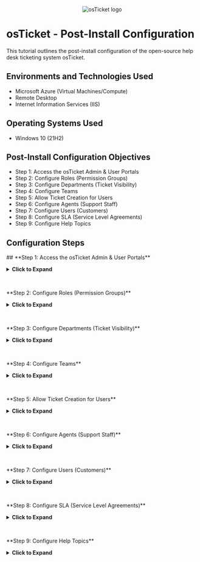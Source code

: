 <p align="center">
<img src="https://i.imgur.com/Clzj7Xs.png" alt="osTicket logo"/>
</p>

<h1>osTicket - Post-Install Configuration</h1>
This tutorial outlines the post-install configuration of the open-source help desk ticketing system osTicket.<br />


<!-- <h2>Video Demonstration</h2>

- ### [YouTube: How To Configure osTicket, post-installation](https://www.youtube.com)
-->
<h2>Environments and Technologies Used</h2>

- Microsoft Azure (Virtual Machines/Compute)
- Remote Desktop
- Internet Information Services (IIS)

<h2>Operating Systems Used </h2>

- Windows 10</b> (21H2)

<h2>Post-Install Configuration Objectives</h2>

- Step 1: Access the osTicket Admin & User Portals
- Step 2: Configure Roles (Permission Groups)
- Step 3: Configure Departments (Ticket Visibility)
- Step 4: Configure Teams
- Step 5: Allow Ticket Creation for Users
- Step 6: Configure Agents (Support Staff)
- Step 7: Configure Users (Customers)
- Step 8: Configure SLA (Service Level Agreements)
- Step 9: Configure Help Topics

<h2>Configuration Steps</h2>

<p>
## **Step 1: Access the osTicket Admin & User Portals**
<details>
<summary><b>Click to Expand</b></summary>

### **Login Pages**
- **Admin/Analyst Login Page**:  
http://localhost/osTicket/scp/login.php
<p/>
<img src="https://github.com/Drew-Stokes/osTicket---Post-Install-Configuration/blob/10439022fd8100b61b32e16ffa1b420a86c17da3/osTicket_admin_login.png" height="30%" width="30%" alt="Disk Sanitization Steps"/>
</p>


- **End-User Portal**:  
http://localhost/osTicket
<p/>
<img src="https://github.com/Drew-Stokes/osTicket---Post-Install-Configuration/blob/10439022fd8100b61b32e16ffa1b420a86c17da3/osTicket_endUser_login.png" height="30%" width="30%" alt="Disk Sanitization Steps"/>
</p>

### **Agent Panel vs. Admin Panel**
- **Admin Panel**: For configuring settings, managing agents, and system-wide configurations.
  <p>
  <img src="https://github.com/Drew-Stokes/osTicket---Post-Install-Configuration/blob/45e81b944c41633c2b56d18666f3f6c95094ac68/osTicket_Admin_panel.png" height="30%" width="30%" alt="Disk Sanitization Steps"/> 
  </p>
- **Agent Panel**: For managing tickets, responding to users, and handling support requests.
  <p>
  <img src="https://github.com/Drew-Stokes/osTicket---Post-Install-Configuration/blob/45e81b944c41633c2b56d18666f3f6c95094ac68/osTicket_Agent_panel.png" height="30%" width="30%" alt="Disk Sanitization Steps"/> 
  </p>
</details>  
</p>
<br />

<p>
**Step 2: Configure Roles (Permission Groups)**
<details>
<summary><b>Click to Expand</b></summary>

1. Navigate to **Admin Panel** → **Agents** → **Roles**.  
2. Click **Add New Role** and create:  
 - **Supreme Admin** (Full permissions).
   <p/>
<img src="https://github.com/Drew-Stokes/osTicket---Post-Install-Configuration/blob/1f44685b4b26bc7d0be078d2f0a151e0f5742df3/supreme_admin.png" height="30%" width="30%" alt="Disk Sanitization Steps"/>
</p>
</details>
</p>
<br />

<p>
 **Step 3: Configure Departments (Ticket Visibility)**
<details>
<summary><b>Click to Expand</b></summary>

1. Navigate to **Admin Panel** → **Agents** → **Departments**.  
2. Click **Add New Department** and create:  
 - **SysAdmins** (For IT System Administrators).
   <p>
  <img src="https://github.com/Drew-Stokes/osTicket---Post-Install-Configuration/blob/d22ed5aa9612d318a01bdf474ddcc909d1028a6a/sysadmins.png" height="30%" width="30%" alt="Disk Sanitization Steps"/> 
  </p> 
 - **Networking** (For Network-related support).  
</details>
</p>
<br />

<p>
**Step 4: Configure Teams**
<details>
<summary><b>Click to Expand</b></summary>

1. Navigate to **Admin Panel** → **Agents** → **Teams**.  
2. Click **Add New Team** and create:  
 - **Online Banking** (Pulls agents from different departments).  
</details>
</p>
<br />

<p>
**Step 5: Allow Ticket Creation for Users**
<details>
<summary><b>Click to Expand</b></summary>

1. Navigate to **Admin Panel** → **Settings** → **User Settings**.  
2. **Uncheck**:  
 - ❌ "Unregistered users can create tickets."  
3. **Enable**:  
 - ✅ "Registration Required" (Users must register and log in to create tickets).  
</details>
</p>
<br />

<p>
**Step 6: Configure Agents (Support Staff)**
<details>
<summary><b>Click to Expand</b></summary>

1. Navigate to **Admin Panel** → **Agents** → **Add New**.  
2. Add the following agents:  
 - **Jane** (Department: SysAdmins).  
 - **John** (Department: Support).  
</details>
</p>
<br />

<p>
**Step 7: Configure Users (Customers)**
<details>
<summary><b>Click to Expand</b></summary>

1. Navigate to **Agent Panel** → **Users** → **Add New**.  
2. Add the following users:  
 - **Karen**.  
 - **Ken**.  
</details>
</p>
<br />

<p>
  **Step 8: Configure SLA (Service Level Agreements)**
<details>
<summary><b>Click to Expand</b></summary>

1. Navigate to **Admin Panel** → **Manage** → **SLA**.  
2. Click **Add New SLA** and create:  
 - **Sev-A** (🚨 **Critical** – Grace Period: **1 hour**, Schedule: **24/7**).  
 - **Sev-B** (⚠️ **High** – Grace Period: **4 hours**, Schedule: **24/7**).  
 - **Sev-C** (📅 **Normal** – Grace Period: **8 hours**, Schedule: **Business Hours**).  
</details>
</p>
<br />

<p>
**Step 9: Configure Help Topics**
</p>
<p>
<details>
<summary><b>Click to Expand</b></summary>

1. Navigate to **Admin Panel** → **Manage** → **Help Topics**.  
2. Click **Add New Help Topic** and create:  
 - 🛑 **Business Critical Outage**  
 - 💻 **Personal Computer Issues**  
 - 🏢 **Equipment Request**  
 - 🔑 **Password Reset**  
 - ❓ **Other**  
</details>
</p>
<br />

